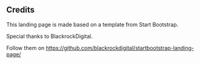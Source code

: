## Credits

This landing page is made based on a template from Start Bootstrap.

Special thanks to BlackrockDigital.

Follow them on https://github.com/blackrockdigital/startbootstrap-landing-page/
